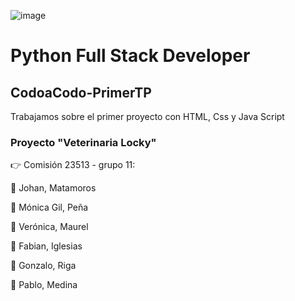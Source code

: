 ![image](./images/../img/PaginaVeterinariaLocky.png)

# Python Full Stack Developer 


## CodoaCodo-PrimerTP
Trabajamos sobre el primer proyecto con HTML, Css y Java Script

### Proyecto "Veterinaria Locky"

:point_right: Comisión 23513 - grupo 11:

:small_orange_diamond: Johan, Matamoros 

:small_orange_diamond: Mónica Gil, Peña

:small_orange_diamond: Verónica, Maurel 

:small_orange_diamond: Fabian, Iglesias

:small_orange_diamond: Gonzalo, Riga

:small_orange_diamond: Pablo, Medina



